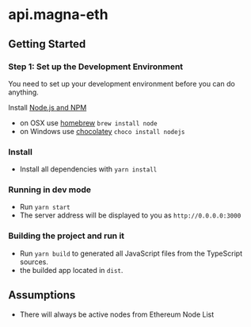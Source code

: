 # api.magna-eth

<!-- ## Folder Structure


src
│   main.ts         # Application entry point
└───api             # Express route controllers for all the endpoints of the app
└───config          # Environment variables and configurations
└───loaders         # Split the startup process into modules
└───models          # TypeORM Entities
└───services        # All the business logic is here
└───types           # Type declaration files (d.ts) for Typescript
 -->

## Getting Started

### Step 1: Set up the Development Environment

You need to set up your development environment before you can do anything.

Install [Node.js and NPM](https://nodejs.org/en/download/)

- on OSX use [homebrew](http://brew.sh) `brew install node`
- on Windows use [chocolatey](https://chocolatey.org/) `choco install nodejs`

### Install

- Install all dependencies with `yarn install`

### Running in dev mode

- Run `yarn start`
- The server address will be displayed to you as `http://0.0.0.0:3000`

### Building the project and run it

- Run `yarn build` to generated all JavaScript files from the TypeScript sources.
- the builded app located in `dist`.

## Assumptions
- There will always be active nodes from Ethereum Node List